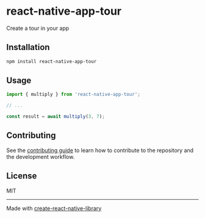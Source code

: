 # react-native-app-tour

Create a tour in your app

## Installation

```sh
npm install react-native-app-tour
```

## Usage

```js
import { multiply } from 'react-native-app-tour';

// ...

const result = await multiply(3, 7);
```

## Contributing

See the [contributing guide](CONTRIBUTING.md) to learn how to contribute to the repository and the development workflow.

## License

MIT

---

Made with [create-react-native-library](https://github.com/callstack/react-native-builder-bob)
